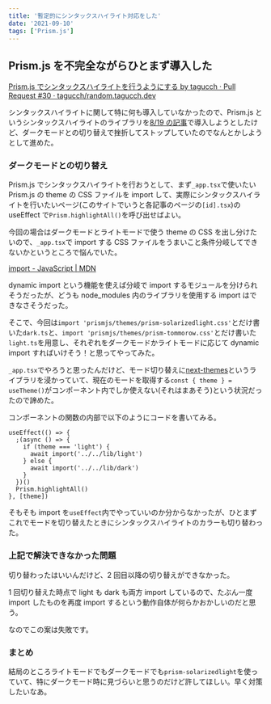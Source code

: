 ```yaml
---
title: '暫定的にシンタックスハイライト対応をした'
date: '2021-09-10'
tags: ['Prism.js']
---
```


## Prism.js を不完全ながらひとまず導入した

[Prism\.js でシンタックスハイライトを行うようにする by tagucch · Pull Request \#30 · tagucch/random\.tagucch\.dev](https://github.com/tagucch/random.tagucch.dev/pull/30)

シンタックスハイライトに関して特に何も導入していなかったので、Prism.js というシンタックスハイライトのライブラリを[8/19 の記事](/posts/2021-08-19)で導入しようとしたけど、ダークモードとの切り替えで挫折してストップしていたのでなんとかしようとして進めた。

### ダークモードとの切り替え

Prism.js でシンタックスハイライトを行おうとして、まず`_app.tsx`で使いたい Prism.js の theme の CSS ファイルを import して、実際にシンタックスハイライトを行いたいページ(このサイトでいうと各記事のページの`[id].tsx`)の useEffect で`Prism.highlightAll()`を呼び出せばよい。

今回の場合はダークモードとライトモードで使う theme の CSS を出し分けたいので、`_app.tsx`で import する CSS ファイルをうまいこと条件分岐してできないかというところで悩んでいた。

[import \- JavaScript \| MDN](https://developer.mozilla.org/ja/docs/Web/JavaScript/Reference/Statements/import#dynamic_imports)

dynamic import という機能を使えば分岐で import するモジュールを分けられそうだったが、どうも node_modules 内のライブラリを使用する import はできなさそうだった。

そこで、今回は`import 'prismjs/themes/prism-solarizedlight.css'`とだけ書いた`dark.ts`と、`import 'prismjs/themes/prism-tommorow.css'`とだけ書いた`light.ts`を用意し、それぞれをダークモードかライトモードに応じて dynamic import すればいけそう！と思ってやってみた。

`_app.tsx`でやろうと思ったんだけど、モード切り替えに[next-themes](https://github.com/pacocoursey/next-themes)というライブラリを浸かっていて、現在のモードを取得する`const { theme } = useTheme()`がコンポーネント内でしか使えない(それはまあそう)という状況だったので諦めた。

コンポーネントの関数の内部で以下のようにコードを書いてみる。

```tsx
useEffect(() => {
  ;(async () => {
    if (theme === 'light') {
      await import('../../lib/light')
    } else {
      await import('../../lib/dark')
    }
  })()
  Prism.highlightAll()
}, [theme])
```

そもそも import を`useEffect`内でやっていいのか分からなかったが、ひとまずこれでモードを切り替えたときにシンタックスハイライトのカラーも切り替わった。

### 上記で解決できなかった問題

切り替わったはいいんだけど、2 回目以降の切り替えができなかった。

1 回切り替えた時点で light も dark も両方 import しているので、たぶん一度 import したものを再度 import するという動作自体が何らかおかしいのだと思う。

なのでこの案は失敗です。

### まとめ

結局のところライトモードでもダークモードでも`prism-solarizedlight`を使っていて、特にダークモード時に見づらいと思うのだけど許してほしい。早く対策したいなあ。
